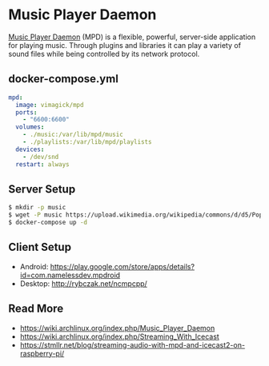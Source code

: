 Music Player Daemon
===================

[Music Player Daemon][1] (MPD) is a flexible, powerful, server-side application
for playing music. Through plugins and libraries it can play a variety of sound
files while being controlled by its network protocol.


## docker-compose.yml

```yaml
mpd:
  image: vimagick/mpd
  ports:
    - "6600:6600"
  volumes:
    - ./music:/var/lib/mpd/music
    - ./playlists:/var/lib/mpd/playlists
  devices:
    - /dev/snd
  restart: always
```

## Server Setup

```bash
$ mkdir -p music
$ wget -P music https://upload.wikimedia.org/wikipedia/commons/d/d5/Pop_Goes_the_Weasel.ogg
$ docker-compose up -d
```

## Client Setup

- Android: https://play.google.com/store/apps/details?id=com.namelessdev.mpdroid
- Desktop: http://rybczak.net/ncmpcpp/

## Read More

- <https://wiki.archlinux.org/index.php/Music_Player_Daemon>
- <https://wiki.archlinux.org/index.php/Streaming_With_Icecast>
- <https://stmllr.net/blog/streaming-audio-with-mpd-and-icecast2-on-raspberry-pi/>

[1]: https://www.musicpd.org/
